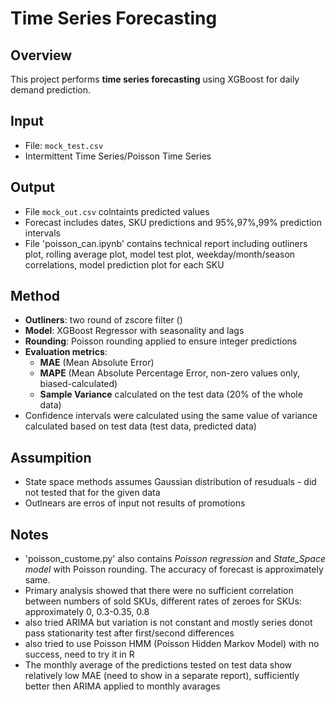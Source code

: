 # Time Series Forecasting

## Overview
This project performs **time series forecasting** using XGBoost for daily demand prediction.

## Input
- File: `mock_test.csv`  
- Intermittent Time Series/Poisson Time Series  

## Output
- File `mock_out.csv` colntaints predicted values  
- Forecast includes dates, SKU predictions and  95%,97%,99% prediction intervals
- File 'poisson_can.ipynb' contains technical report including outliners plot, rolling average plot, model test plot, weekday/month/season correlations, model prediction plot for each SKU 

## Method
- **Outliners**: two round of zscore filter ()
- **Model**: XGBoost Regressor with seasonality and lags
- **Rounding**: Poisson rounding applied to ensure integer predictions  
- **Evaluation metrics**:
  - **MAE** (Mean Absolute Error)  
  - **MAPE** (Mean Absolute Percentage Error, non-zero values only, biased-calculated)  
  - **Sample Variance** calculated on the test data (20% of the whole data)
- Confidence intervals were calculated using the same value of variance calculated based on test data (test data, predicted data)

## Assumpition
- State space methods assumes Gaussian distribution of resuduals - did not tested that for the given data
- Outlnears are erros of input not results of promotions

## Notes
- 'poisson_custome.py' also contains _Poisson regression_ and _State_Space model_ with Poisson rounding. The accuracy of forecast is approximately same.
- Primary analysis showed that there were no sufficient correlation  between numbers of sold SKUs, different rates of zeroes for SKUs: approximately 0, 0.3-0.35, 0.8
- also tried ARIMA but variation is not constant and mostly series donot pass stationarity test after first/second differences
- also tried to use Poisson HMM (Poisson Hidden Markov Model) with no success, need to try it in R
- The monthly average of the predictions tested on test data show relatively low MAE (need to show in a separate report), sufficiently better then ARIMA applied to monthly avarages 
